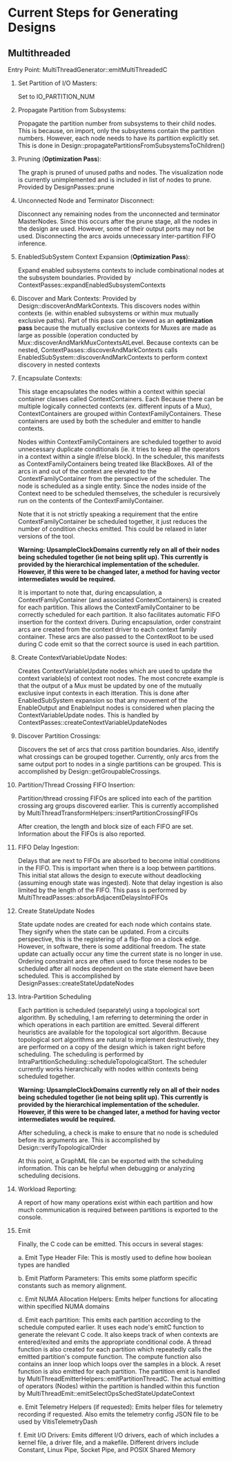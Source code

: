 # Current Steps for Generating Designs

## Multithreaded

Entry Point: MultiThreadGenerator::emitMultiThreadedC

1. Set Partition of I/O Masters:

   Set to IO_PARTITION_NUM
   
2. Propagate Partition from Subsystems:

   Propagate the partition number from subsystems to their child nodes.  This is because, on import, only the subsystems
   contain the partition numbers.  However, each node needs to have its partition explicitly set.  This is done in
   Design::propagatePartitionsFromSubsystemsToChildren()
   
3. Pruning (**Optimization Pass**):
   
   The graph is pruned of unused paths and nodes.  The visualization node is currently unimplemented and is included in 
   list of nodes to prune.
   Provided by DesignPasses::prune

4. Unconnected Node and Terminator Disconnect:
   
   Disconnect any remaining nodes from the unconnected and terminator MasterNodes.  Since this occurs after the prune 
   stage, all the nodes in the design are used.  However, some of their output ports may not be used.  Disconnecting 
   the arcs avoids unnecessary inter-partition FIFO inference.
   
5. EnabledSubSystem Context Expansion (**Optimization Pass**):

   Expand enabled subsystems contexts to include combinational nodes at the subsystem boundaries.
   Provided by ContextPasses::expandEnabledSubsystemContexts
   
6. Discover and Mark Contexts:
   Provided by Design::discoverAndMarkContexts.  This discovers nodes within contexts (ie. 
   within enabled subsystems or within mux mutually exclusive paths).  Part of this pass can be viewed as an 
   **optimization pass** because the mutually exclusive contexts for Muxes are made as large as possible (operation 
   conducted by Mux::discoverAndMarkMuxContextsAtLevel.  Because contexts can be nested,
   ContextPasses::discoverAndMarkContexts calls EnabledSubSystem::discoverAndMarkContexts to perform context discovery 
   in nested contexts
   
7. Encapsulate Contexts:
   
   This stage encapsulates the nodes within a context within special container classes called ContextContainers.  Each
   Because there can be multiple logically connected contexts (ex. different inputs of a Mux), ContextContainers are 
   grouped within ContextFamilyContainers.  These containers are used by both the scheduler and emitter to handle 
   contexts.
   
   Nodes within ContextFamilyContainers are scheduled together to avoid unnecessary duplicate conditionals
   (ie. it tries to keep all the operators in a context within a single if/else block).  In the scheduler, this 
   manifests as ContextFamilyContainers being treated like BlackBoxes.  All of the arcs in and out of the context are 
   elevated to the ContextFamilyContainer from the perspective of the scheduler.  The node is scheduled as a single 
   entity. Since the nodes inside of the Context need to be scheduled themselves, the scheduler is recursively run on the
   contents of the ContextFamilyContainer.
   
   Note that it is not strictly speaking a requirement that the entire ContextFamilyContainer be scheduled together,
   it just reduces the number of condition checks emitted.  This could be relaxed in later versions of the tool.
   
   **Warning: UpsampleClockDomains currently rely on all of their nodes being scheduled together (ie not being split up).
   This currently is provided by the hierarchical implementation of the scheduler.  However, if this were to be changed
   later, a method for having vector intermediates would be required.**
   
   It is important to note that, during encapsulation, a ContextFamilyContainer (and associated ContextContainers) is 
   created for each partition.  This allows the ContextFamilyContainer to be correctly scheduled for each partition.
   It also facilitates automatic FIFO insertion for the context drivers.  During encapsulation, order constraint arcs 
   are created from the context driver to each context family container.  These arcs are also passed to the ContextRoot
   to be used during C code emit so that the correct source is used in each partition.
      
8. Create ContextVariableUpdate Nodes:
   
   Creates ContextVariableUpdate nodes which are used to update the context variable(s) of context root nodes.  The most
   concrete example is that the output of a Mux must be updated by one of the mutually exclusive input contexts in each
   itteration.  This is done after EnabledSubSystem expansion so that any movement of the EnableOutput and EnableInput
   nodes is considered when placing the ContextVariableUpdate nodes.  This is handled by
   ContextPasses::createContextVariableUpdateNodes
   
9. Discover Partition Crossings:

   Discovers the set of arcs that cross partition boundaries.  Also, identify what crossings can be grouped together.
   Currently, only arcs from the same output port to nodes in a single partitions can be grouped.  This is accomplished
   by Design::getGroupableCrossings.
   
10. Partition/Thread Crossing FIFO Insertion:

    Partition/thread crossing FIFOs are spliced into each of the partition crossing arg groups discovered earlier.  This
    is currently accomplished by MultiThreadTransformHelpers::insertPartitionCrossingFIFOs
    
    After creation, the length and block size of each FIFO are set.  Information about the FIFOs is also reported.
    
11. FIFO Delay Ingestion:

    Delays that are next to FIFOs are absorbed to become initial conditions in the FIFO.  This is 
    important when there is a loop between partitions.  This initial stat allows the design to execute without
    deadlocking (assuming enough state was ingested).  Note that delay ingestion is also limited by the length of the 
    FIFO.  This pass is performed by MultiThreadPasses::absorbAdjacentDelaysIntoFIFOs
    
12. Create StateUpdate Nodes

    State update nodes are created for each node which contains state.  They signify when the state can be updated.
    From a circuits perspective, this is the registering of a flip-flop on a clock edge.  However, in software, there is
    some additional freedom.  The state update can actually occur any time the current state is no longer in use.  
    Ordering constraint arcs are often used to force these nodes to be scheduled after all nodes dependent on the state
    element have been scheduled.  This is accomplished by DesignPasses::createStateUpdateNodes
    
13. Intra-Partition Scheduling

    Each partition is scheduled (separately) using a topological sort algorithm.  By scheduling, I am referring to 
    determining the order in which operations in each partition are emitted.  Several different heuristics are available
    for the topological sort algorithm.  Because topological sort algorithms are natural to implement destructively, 
    they are performed on a copy of the design which is taken right before scheduling.  The scheduling is performed by
    IntraPartitionScheduling::scheduleTopologicalStort.  The scheduler currently works hierarchically with nodes within 
    contexts being scheduled together.
    
    **Warning: UpsampleClockDomains currently rely on all of their nodes being scheduled together (ie not being split up).
    This currently is provided by the hierarchical implementation of the scheduler.  However, if this were to be changed
    later, a method for having vector intermediates would be required.**
    
    After scheduling, a check is make to ensure that no node is scheduled before its arguments are.  This is accomplished
    by Design::verifyTopologicalOrder
    
    At this point, a GraphML file can be exported with the scheduling information.  This can be helpful when debugging
    or analyzing scheduling decisions.
    
14. Workload Reporting:

    A report of how many operations exist within each partition and how much communication is required between partitions
    is exported to the console.
    
15. Emit

    Finally, the C code can be emitted.  This occurs in several stages:
    
    a. Emit Type Header File: This is mostly used to define how boolean types are handled
    
    b. Emit Platform Parameters: This emits some platform specific constants such as memory alignment.
    
    c. Emit NUMA Allocation Helpers: Emits helper functions for allocating within specified NUMA domains
    
    d. Emit each partition:  This emits each partition according to the schedule computed earlier.  It uses each node's
       emitC function to generate the relevant C code.  It also keeps track of when contexts are entered/exited and emits
       the appropriate conditional code.  A thread function is also created for each partition which repeatedly calls
       the emitted partition's compute function.  The compute function also contains an inner loop which loops over
       the samples in a block.  A reset function is also emitted for each partition.  The partition emit is handled by
       MultiThreadEmitterHelpers::emitPartitionThreadC.  The actual emitting of operators (Nodes) within the partition 
       is handled within this function by MultiThreadEmit::emitSelectOpsSchedStateUpdateContext
       
    e. Emit Telemetry Helpers (if requested): Emits helper files for telemetry recording if requested.  Also emits the
       telemetry config JSON file to be used by VitisTelemetryDash
       
    f. Emit I/O Drivers: Emits different I/O drivers, each of which includes a kernel file, a driver file, and a makefile.
       Different drivers include Constant, Linux Pipe, Socket Pipe, and POSIX Shared Memory